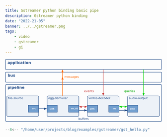 ```yaml
---
title: Gstreamer python binding basic pipe
description: Gstreamer python binding
date: "2022-21-05"
banner: ../../gstreamer.png
tags:
    - video
    - gstreamer
    - gi
---
```


![](./images/pipe.png)

```python title="basic gst binding"
--8<-- "/home/user/projects/blog/examples/gstreamer/gst_hello.py"
```